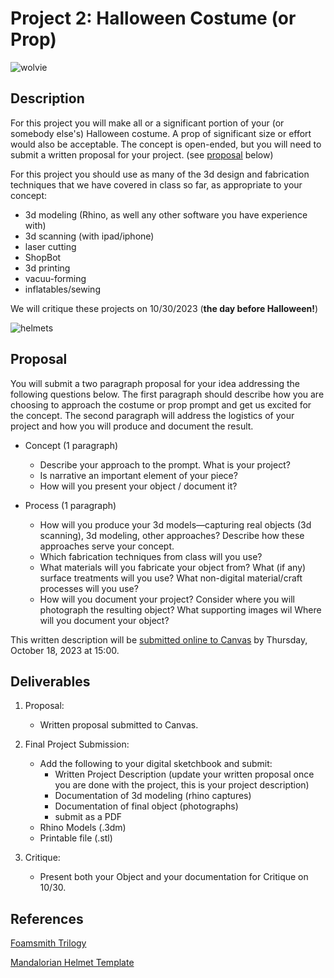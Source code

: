 # Project 2: Halloween Costume (or Prop)

![wolvie](https://github.com/NovySan/unl-digifab/assets/5796142/41369817-9a95-4221-b1eb-2a0c46020aa5)


## Description

For this project you will make all or a significant portion of your (or somebody else's) Halloween costume. A prop of significant size or effort would also be acceptable. The concept is open-ended, but you will need to submit a written proposal for your project. (see [proposal](#proposal) below)

For this project you should use as many of the 3d design and fabrication techniques that we have covered in class so far, as appropriate to your concept:
- 3d modeling (Rhino, as well any other software you have experience with)
- 3d scanning (with ipad/iphone)
- laser cutting
- ShopBot
- 3d printing
- vacuu-forming
- inflatables/sewing

We will critique these projects on 10/30/2023 (**the day before Halloween!**)

![helmets](https://github.com/NovySan/unl-digifab/assets/5796142/83378030-5e36-4759-8504-0f9fdef084e3)

## Proposal

You will submit a two paragraph proposal for your idea addressing the following questions below. The first paragraph should describe how you are choosing to approach the costume or prop prompt and get us excited for the concept. The second paragraph will address the logistics of your project and how you will produce and document the result.

- Concept (1 paragraph)
  - Describe your approach to the prompt. What is your project? 
  - Is narrative an important element of your piece?
  - How will you present your object / document it?

- Process (1 paragraph)
  - How will you produce your 3d models—capturing real objects (3d scanning), 3d modeling, other approaches? Describe how these approaches serve your concept.
  - Which fabrication techniques from class will you use?
  - What materials will you fabricate your object from? What (if any) surface treatments will you use? What non-digital material/craft processes will you use?
  - How will you document your project? Consider where you will photograph the resulting object? What supporting images wil Where will you document your object?

This written description will be [submitted online to Canvas](https://canvas.unl.edu/courses/158902/assignments/1521883) by Thursday, October 18, 2023 at 15:00.

## Deliverables

1. Proposal: 
   - Written proposal submitted to Canvas. 
2. Final Project Submission:  
   - Add the following to your digital sketchbook and submit:
     - Written Project Description (update your written proposal once you are done with the project, this is your project description)
     - Documentation of 3d modeling (rhino captures)
     - Documentation of final object (photographs)
     - submit as a PDF
   - Rhino Models (.3dm)
   - Printable file (.stl) 

3. Critique: 
   - Present both your Object and your documentation for Critique on 10/30.

## References
[Foamsmith Trilogy](https://www.dropbox.com/sh/2cmurztqzms3s46/AAAARoeCIs4WzxBE_kpWY5CGa?dl=0)

[Mandalorian Helmet Template](https://www.punishedprops.com/2019/11/11/foam-mandos/)


